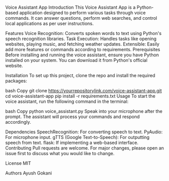 Voice Assistant App
Introduction
This Voice Assistant App is a Python-based application designed to perform various tasks through voice commands. It can answer questions, perform web searches, and control local applications as per user instructions.

Features
Voice Recognition: Converts spoken words to text using Python's speech recognition libraries.
Task Execution: Handles tasks like opening websites, playing music, and fetching weather updates.
Extensible: Easily add more features or commands according to requirements.
Prerequisites
Before installing and running the voice assistant, ensure you have Python installed on your system. You can download it from Python's official website.

Installation
To set up this project, clone the repo and install the required packages:

bash
Copy
git clone https://yourrepositorylink.com/voice-assistant-app.git
cd voice-assistant-app
pip install -r requirements.txt
Usage
To start the voice assistant, run the following command in the terminal:

bash
Copy
python voice_assistant.py
Speak into your microphone after the prompt. The assistant will process your commands and respond accordingly.

Dependencies
SpeechRecognition: For converting speech to text.
PyAudio: For microphone input.
gTTS (Google Text-to-Speech): For outputting speech from text.
flask: If implementing a web-based interface.
Contributing
Pull requests are welcome. For major changes, please open an issue first to discuss what you would like to change.

License
MIT

Authors
Ayush Gokani
